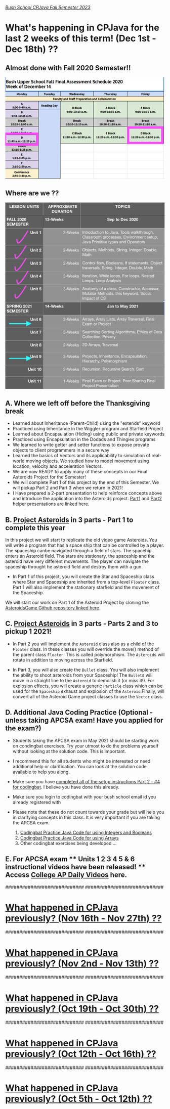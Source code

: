 [_Bush School CPJava Fall Semester 2023_](https://chandrunarayan.github.io/cpjava/)

# What's happening in CPJava for the last 2 weeks of this term! (Dec 1st - Dec 18th) ??

## Almost done with Fall 2020 Semester!!
![alt text][timeremaining]

## Where are we ??
![alt text][wearehere]

## A. Where we left off before the Thanksgiving break
* Learned about Inheritance (Parent-Child) using the "extends" keyword
* Practiced using Inheritance in the Wiggler program and Starfield Project
* Learned about Encapsulation (Hiding) using public and private keywords
* Practiced using Encapsulation in the Dodads and Thingies programs
* We learned to write getter and setter functions to expose provate objects to client programmers in a secure way
* Learned the basics of Vectors and its applicability to simulation of real-world moving objects. We studied how to model movement using location, velocity and acceleration Vectors.
* We are now READY to apply many of these concepts in our Final Asteroids Project for the Semester!
* We will complete Part 1 of this project by the end of this Semester.  We will pickup Part 2 and Part 3 when we return in 2021!  
* I Have prepared a 2-part presentation to help reinforce concepts above and introduce the application into the Asteroids project.  [Part1](https://docs.google.com/presentation/d/1HfHQTei9qgkBEBhNqUKqmAc6g2V3x8FDprajTp5IZuE/edit?usp=sharing)  and [Part2](https://docs.google.com/presentation/d/1pPeUvTAbIjtZYvfQIv54BDuunra8H6imO654amT6NI4/edit?usp=sharing) helper presentations are linked here.

## B. [Project Asteroids](https://chandrunarayan.github.io/sketches/AsteroidsVariableDemo/) in 3 parts - Part 1 to complete this year
In this project we will start to replicate the old video game Asteroids. You will write a program that has a space ship that can be controlled by a player. The spaceship canbe navigated through a field of stars.  The spacehip enters an Asteroid field. The stars are stationary, the spaceship and the asteroid have very different movements. The player can navigate the spaceship throught he asteroid field and destroy them with a gun.  

* In Part 1 of this project, you will create the Star and Spaceship class where Star and Spaceship are inherited from a top-level `Floater` class. Part 1 will also implement the stationary starfield and the movement of the Spaceship.

We will start our work on Part 1 of the Asteroid Project by cloning the [AsteroidsGame Github repository linked here](https://github.com/chandrunarayan/AsteroidsGame).

## C. [Project Asteroids](https://chandrunarayan.github.io/sketches/AsteroidsVariableDemo/) in 3 parts - Parts 2 and 3 to pickup 1 2021!

* In Part 2 you will implement the `Asteroid` class also as a child of the `Floater` class. In these classes you will override the move() method of the parent class `Floater`. This is called polymorphism. The `Asteroid`s will rotate in addition to moving across the Starfield. 

* In Part 3, you will also create the `Bullet` class. You will also implement the ability to shoot asteroids from your Spaceship! The `Bullet`s will move in a straight line to the `Asteroid` to demolish it (or miss it!). For explosion effects, you will create a generic `Particle` class which can be used for the `Spaceship` exhaust and explosion of the `Asteroid`.Finally, will convert all of the Asteroid Game project classes to use the `Vector` class.


## D. Additional Java Coding Practice (Optional - unless taking APCSA exam! Have you applied for the exam?)
* Students taking the APCSA exam in May 2021 should be starting work on condingbat exercises.  Try your utmost to do the problems yourself without looking at the solution code.  This is important.
* I recommend this for all students who might be interested or need additional help or clarification. You can look at the solution code available to help you along.
* Make sure you have [completed all of the setup instructions Part 2 - #4 for codingbat](https://classroom.google.com/c/MTI2MDgzMTM2MDgw/a/MTI3MDIzMTA3OTY4/details). I believe you have done this already. 
* Make sure you login to codingbat with your bush school email id you already registered with
* Please note that these do not count towards your grade but will help you in clarifying concepts in this class. It is very important if you are taking the APCSA exam.

    1. [Codingbat Practice Java Code for using Integers and Booleans](https://classroom.google.com/c/MTI2MDgzMTM2MDgw/a/MTk3NzI4NzgwMjYx/details)
    1. [Codingbat Practice Java Code for using Arrays](https://classroom.google.com/c/MTI2MDgzMTM2MDgw/a/MTk3NzI4NzgwNDYz/details)
    1. Other codingbat exercises being developed ...

## E. For APCSA exam ** Units 1 2 3 4 5 & 6 instructional videos have been released! ** Access [College AP Daily Videos](https://apcentral.collegeboard.org/learning-development/ap-classroom/ap-daily) here. 


############################
############################

# [What happened in CPJava previously? (Nov 16th - Nov 27th) ??](weekofnov16)

############################
############################

# [What happened in CPJava previously? (Nov 2nd - Nov 13th) ??](weekofnov2)

############################
############################

# [What happened in CPJava previously? (Oct 19th - Oct 30th) ??](weekofoct19)

############################
############################

# [What happened in CPJava previously? (Oct 12th - Oct 16th) ??](weekofoct12)

############################
############################

# [What happened in CPJava previously? (Oct 5th - Oct 12th) ??](weekofoct5)

[wearehere]: wearehere.png "wearehere"
[timeremaining]: remaining.png "timeremaining"